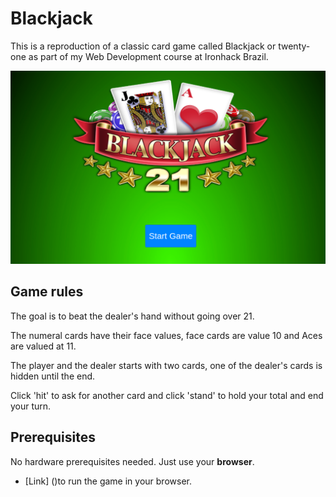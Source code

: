 # Blackjack

This is a reproduction of a classic card game called Blackjack or twenty-one as part of my Web Development course at Ironhack Brazil.

<img src="./images/screenshot.png" alt="screenshot-game">

## Game rules

The goal is to beat the dealer's hand without going over 21. 

The numeral cards have their face values, face cards are value 10 and Aces are valued at 11.

The player and the dealer starts with two cards, one of the dealer's cards is hidden until the end.

Click 'hit' to ask for another card and click 'stand' to hold your total and end your turn.

## Prerequisites

No hardware prerequisites needed. Just use your **browser**.

* [Link] ()to run the game in your browser. 

